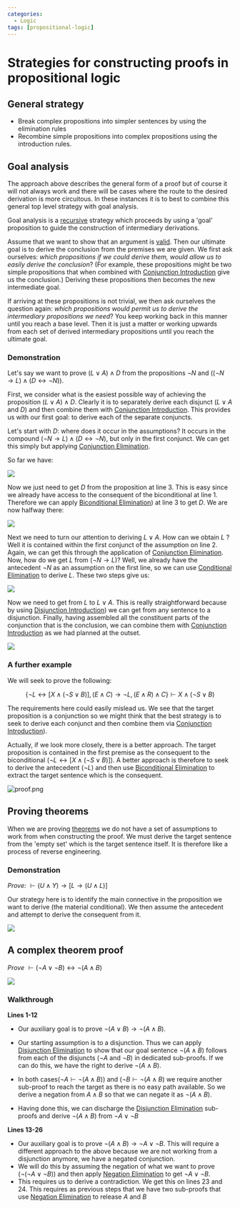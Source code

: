 ```yaml
---
categories:
  - Logic
tags: [propositional-logic]
---
```


# Strategies for constructing proofs in propositional logic

## General strategy

- Break complex propositions into simpler sentences by using the elimination rules
- Recombine simple propositions into complex propositions using the introduction rules.

## Goal analysis

The approach above describes the general form of a proof but of course it will not always work and there will be cases where the route to the desired derivation is more circuitous. In these instances it is to best to combine this general top level strategy with goal analysis.

Goal analysis is a [recursive](/Data_Structures/Recursion.md) strategy which proceeds by using a 'goal' proposition to guide the construction of intermediary derivations.

Assume that we want to show that an argument is [valid](/Logic/General_concepts/Validity_and_entailment.md#validity). Then our ultimate goal is to derive the conclusion from the premises we are given. We first ask ourselves: _which propositions if we could derive them, would allow us to easily derive the conclusion_? (For example, these propositions might be two simple propositions that when combined with [Conjunction Introduction](/Logic/Proofs/Conjunction_Introduction.md) give us the conclusion.) Deriving these propositions then becomes the new intermediate goal.

If arriving at these propositions is not trivial, we then ask ourselves the question again: _which propositions would permit us to derive the intermediary propositions we need_? You keep working back in this manner until you reach a base level. Then it is just a matter or working upwards from each set of derived intermediary propositions until you reach the ultimate goal.

### Demonstration

Let's say we want to prove $(L \lor A) \land D$ from the propositions $\lnot N$ and $((\lnot N \rightarrow L) \land (D \leftrightarrow \lnot N))$.

First, we consider what is the easiest possible way of achieving the proposition $(L \lor A) \land D$. Clearly it is to separately derive each disjunct ($L \lor A$ and $D$) and then combine them with [Conjunction Introduction](/Logic/Proofs/Conditional_Introduction.md). This provides us with our first goal: to derive each of the separate conjuncts.

Let's start with $D$: where does it occur in the assumptions? It occurs in the compound $(\lnot N \rightarrow L) \land (D \leftrightarrow \lnot N)$, but only in the first conjunct. We can get this simply but applying [Conjunction Elimination](Conjunction%20Elimination.md).

So far we have:

![](/img/step1.png)

Now we just need to get $D$ from the proposition at line 3. This is easy since we already have access to the consequent of the biconditional at line 1. Therefore we can apply [Biconditional Elimination](/Logic/Proofs/Biconditional_Elimination.md)) at line 3 to get $D$. We are now halfway there:

![](/img/step2.png)

Next we need to turn our attention to deriving $L \lor A$. How can we obtain $L$ ? Well it is contained within the first conjunct of the assumption on line 2. Again, we can get this through the application of [Conjunction Elimination](/Logic/Proofs/Conjunction_Elimination.md).
Now, how do we get $L$ from $(\lnot N \rightarrow L)$? Well, we already have the antecedent $\lnot N$ as an assumption on the first line, so we can use [Conditional Elimination](/Logic/Proofs/Conditional_Elimination.md) to derive $L$. These two steps give us:

![](/img/step3.png)

Now we need to get from $L$ to $L \lor A$. This is really straightforward because by using [Disjunction Introduction](/Logic/Proofs/Disjunction_Introduction.md)) we can get from any sentence to a disjunction. Finally, having assembled all the constituent parts of the conjunction that is the conclusion, we can combine them with [Conjunction Introduction](/Logic/Proofs/Conjunction_Introduction.md) as we had planned at the outset.

![](/img/step4.png)

### A further example

We will seek to prove the following:

$$
\{ \lnot L \leftrightarrow [X \land (\lnot S \lor B) ], (E \land C) \rightarrow \lnot L, (E \land R) \land C \} \vdash X \land (\lnot S \lor B)
$$

The requirements here could easily mislead us. We see that the target proposition is a conjunction so we might think that the best strategy is to seek to derive each conjunct and then combine them via [Conjunction Introduction](/Logic/Proofs/Conjunction_Introduction.md)).

Actually, if we look more closely, there is a better approach. The target proposition is contained in the first premise as the consequent to the biconditional ($\lnot L \leftrightarrow [X \land (\lnot S \lor B)]$). A better approach is therefore to seek to derive the antecedent ($\lnot L$) and then use [Biconditional Elimination](/Logic/Proofs/Biconditional_Elimination.md) to extract the target sentence which is the consequent.

![proof.png](/img/proof.png)

## Proving theorems

When we are proving [theorems](/Logic/Laws_and_theorems.md/Theorems_and_empty_sets.md#theorems-and-empty-sets) we do not have a set of assumptions to work from when constructing the proof. We must derive the target sentence from the 'empty set' which is the target sentence itself. It is therefore like a process of reverse engineering.

### Demonstration

_Prove:_ $\vdash (U \land Y) \rightarrow [L \rightarrow (U \land L)]$

Our strategy here is to identify the main connective in the proposition we want to derive (the material conditional). We then assume the antecedent and attempt to derive the consequent from it.

![](/img/theoremproof.png)

## A complex theorem proof

_Prove_ $\vdash (\lnot A \lor \lnot B) \leftrightarrow \lnot(A \land B)$

![](/img/dsfdsfsdfwe.png)

### Walkthrough

**Lines 1-12**

- Our auxiliary goal is to prove $\lnot (A \lor B) \rightarrow \lnot (A \land B)$.

- Our starting assumption is to a disjunction. Thus we can apply [Disjunction Elimination](/Logic/Proofs/Disjunction_Elimination.md) to show that our goal sentence $\lnot(A \land B)$ follows from each of the disjuncts ($\lnot A$ and $\lnot B$) in dedicated sub-proofs. If we can do this, we have the right to derive $\lnot (A \land B)$.

- In both cases($\lnot A \vdash \lnot (A \land B)$) and ($\lnot B \vdash \lnot (A \land B)$ we require another sub-proof to reach the target as there is no easy path available. So we derive a negation from $A \land  B$ so that we can negate it as $\lnot (A \land B)$.

- Having done this, we can discharge the [Disjunction Elimination](/Logic/Proofs/Disjunction_Elimination.md) sub-proofs and derive $\lnot (A \land B)$ from $\lnot A \lor \lnot B$

**Lines 13-26**

- Our auxiliary goal is to prove $\lnot (A \land B) \rightarrow \lnot A \lor  \lnot B$. This will require a different approach to the above because we are not working from a disjunction anymore, we have a negated conjunction.
- We will do this by assuming the negation of what we want to prove ($\lnot (\lnot A \lor \lnot B)$) and then apply [Negation Elimination](/Logic/Proofs/Negation_Elimination.md) to get $\lnot A \lor \lnot B$.
- This requires us to derive a contradiction. We get this on lines 23 and 24. This requires as previous steps that we have two sub-proofs that use [Negation Elimination](/Logic/Proofs/Negation_Elimination.md) to release $A$ and $B$
